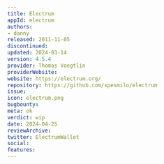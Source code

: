 ```yaml
---
title: Electrum
appId: electrum
authors:
- danny
released: 2011-11-05
discontinued: 
updated: 2024-03-14
version: 4.5.4
provider: Thomas Voegtlin
providerWebsite: 
website: https://electrum.org/
repository: https://github.com/spesmilo/electrum
issue: 
icon: electrum.png
bugbounty: 
meta: ok
verdict: wip 
date: 2024-04-25
reviewArchive:
twitter: ElectrumWallet
social:
features:
---
```

